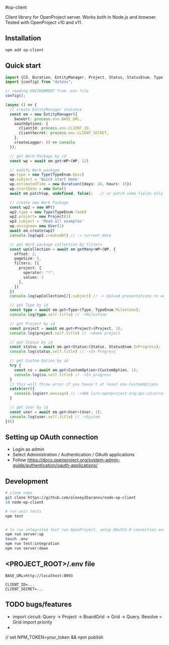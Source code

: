 #op-client

Client library for OpenProject server. Works both in Node.js and browser. Tested with OpenProject v10 and v11.

## Installation
```bash
npm add op-client
```

## Quick start
```ts
import {CO, Duration, EntityManager, Project, Status, StatusEnum, Type, WP, TypeEnum, User} from "../src";
import {config} from "dotenv";

// reading ENVIRONMENT from .env file
config();

(async () => {
  // create EntityManager instance
  const em = new EntityManager({
    baseUrl: process.env.BASE_URL,
    oauthOptions: {
      clientId: process.env.CLIENT_ID,
      clientSecret: process.env.CLIENT_SECRET,
    },
    createLogger: () => console
  });

  // get Work Package by id
  const wp = await em.get<WP>(WP, 12)

  // modify Work package
  wp.type = new Type(TypeEnum.Epic)
  wp.subject = 'Quick start Demo'
  wp.estimatedTime = new Duration({days: 24, hours: 15})
  wp.startDate = new Date()
  await em.patch(wp, undefined, false);   // or patch some fields only eg em.patch(wp, ['startDate','_links.type'], false);

  // create new Work Package
  const wp2 = new WP()
  wp2.type = new Type(TypeEnum.Task)
  wp2.project= new Project(1)
  wp2.subject = 'Read all examples'
  wp.assignee= new User(1)
  await em.create(wp2)
  console.log(wp2.createdAt) // -> current date

  // get Work package collection by filters
  const wpCollection = await em.getMany<WP>(WP, {
    offset: 2,
    pageSize: 5,
    filters: [{
      project: {
        operator: "!",
        values: 2
      },
    }]
  })
  console.log(wpCollection[2].subject) // -> Upload presentations to website

  // get Type by id
  const type = await em.get<Type>(Type, TypeEnum.Milestone);
  console.log(type.self.title) // ->Milestone

  // get Project by id
  const project = await em.get<Project>(Project, 1);
  console.log(project.self.title) // ->Demo project

  // get Status by id
  const status = await em.get<Status>(Status, StatusEnum.InProgress);
  console.log(status.self.title) // ->In Progress

  // get Custom Option by id
  try {
    const co = await em.get<CustomOption>(CustomOption, 1);
    console.log(co.self.title) // ->In progress
  }
  // this will throw error if you haven't at least one CustomOptions
  catch(err){
    console.log(err.message) // ->404 [urn:openproject-org:api:v3:errors:NotFound] The requested resource could not be found.
  }

  // get User by id
  const user = await em.get<User>(User, 1);
  console.log(user.self.title) // ->System
})()
```

## Setting up OAuth connection

* Login as admin
* Select Administration / Authentication / OAuth applications
* Follow https://docs.openproject.org/system-admin-guide/authentication/oauth-applications/


## Development

```bash
# clone repo
git clone https://github.com/alexey2baranov/node-op-client
cd node-op-client

# run unit tests
npm test


# to run integrated test run OpenProject, setup OAuth2.0 connection and fill <PROJECT_ROOT>/.env file
npm run server:up
touch .env
npm run test:integration
npm run server:down
```

## <PROJECT_ROOT>/.env file

```env
BASE_URL=http://localhost:8093

CLIENT_ID=...
CLIENT_SECRET=...
```

## TODO bugs/features
* import circuit: Query -> Project -> BoardGrid -> Grid -> Query. Resolve = Grid import priority
* 


// set NPM_TOKEN=your_token && npm publish